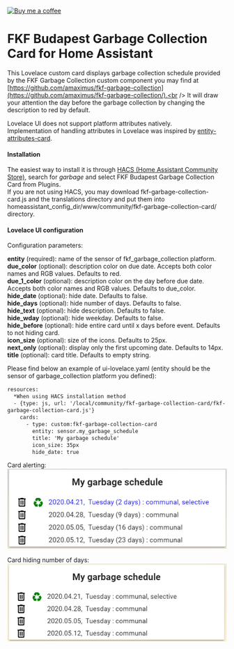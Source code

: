 <p><a href="https://www.buymeacoffee.com/6rF5cQl" rel="nofollow" target="_blank"><img src="https://camo.githubusercontent.com/c070316e7fb193354999ef4c93df4bd8e21522fa/68747470733a2f2f696d672e736869656c64732e696f2f7374617469632f76312e7376673f6c6162656c3d4275792532306d6525323061253230636f66666565266d6573736167653d25463025394625413525413826636f6c6f723d626c61636b266c6f676f3d6275792532306d6525323061253230636f66666565266c6f676f436f6c6f723d7768697465266c6162656c436f6c6f723d366634653337" alt="Buy me a coffee" data-canonical-src="https://img.shields.io/static/v1.svg?label=Buy%20me%20a%20coffee&amp;message=%F0%9F%A5%A8&amp;color=black&amp;logo=buy%20me%20a%20coffee&amp;logoColor=white&amp;labelColor=b0c4de" style="max-width:100%;"></a></p>

# FKF Budapest Garbage Collection Card for Home Assistant

This Lovelace custom card displays garbage collection schedule provided by
the FKF Garbage Collection custom component you may find at
[https://github.com/amaximus/fkf-garbage-collection](https://github.com/amaximus/fkf-garbage-collection/).<br />
It will draw your attention the day before the garbage collection by changing the description to red by default.

Lovelace UI does not support platform attributes natively.<br />
Implementation of handling attributes in Lovelace was inspired by [entity-attributes-card](https://github.com/custom-cards/entity-attributes-card).

#### Installation
The easiest way to install it is through [HACS (Home Assistant Community Store)](https://custom-components.github.io/hacs/),
search for <i>garbage</i> and select FKF Budapest Garbage Collection Card from Plugins.<br />
If you are not using HACS, you may download fkf-garbage-collection-card.js and the translations directory and put them into
homeassistant_config_dir/www/community/fkf-garbage-collection-card/ directory.<br />

#### Lovelace UI configuration
Configuration parameters:<br />

**entity** (required): name of the sensor of fkf_garbage_collection platform.<br />
**due_color** (optional): description color on due date. Accepts both color names and RGB values. Defaults to red.<br />
**due_1_color** (optional): description color on the day before due date. Accepts both color names and RGB values. Defaults to due_color.<br />
**hide_date** (optional): hide date. Defaults to false.<br />
**hide_days** (optional): hide number of days. Defaults to false.<br />
**hide_text** (optional): hide description. Defaults to false.<br />
**hide_wday** (optional): hide weekday. Defaults to false.<br />
**hide_before** (optional): hide entire card until x days before event.  Defaults to not hiding card.<br />
**icon_size** (optional): size of the icons. Defaults to 25px.<br />
**next_only** (optional): display only the first upcoming date. Defaults to 14px.<br />
**title** (optional): card title. Defaults to empty string.<br />

Please find below an example of ui-lovelace.yaml (entity should be the sensor of garbage_collection platform you defined):

```
resources:
  *When using HACS installation method
  - {type: js, url: '/local/community/fkf-garbage-collection-card/fkf-garbage-collection-card.js'}
    cards:
      - type: custom:fkf-garbage-collection-card
        entity: sensor.my_garbage_schedule
        title: 'My garbage schedule'
        icon_size: 35px
        hide_date: true
```

Card alerting:<br />
![Garbage Collection card example](fkf_alerted.png)

Card hiding number of days:<br />
![Garbage Collection card example](fkf_hide_days_hu.png)

